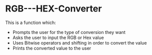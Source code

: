 # RGB---HEX-Converter

This is a function which:

<ul>
  <li>Prompts the user for the type of conversion they want</li>
 <li>Asks the user to input the RGB or Hex value</li>
 <li>Uses Bitwise operators and shifting in order to convert the value</li>
 <li>Prints the converted value to the user</li>
  </ul>
